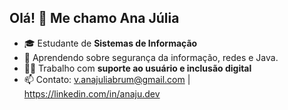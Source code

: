 ## Olá! 👋 Me chamo Ana Júlia

- 🎓 Estudante de **Sistemas de Informação**
- 🌱 Aprendendo sobre segurança da informação, redes e Java.
- 👩‍💻 Trabalho com **suporte ao usuário e inclusão digital**
- 📫 Contato: v.anajuliabrum@gmail.com | https://linkedin.com/in/anaju.dev
